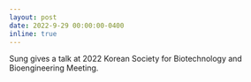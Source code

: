 ```yaml
---
layout: post
date: 2022-9-29 00:00:00-0400
inline: true
---
```


Sung gives a talk at 2022 Korean Society for Biotechnology and Bioengineering Meeting.